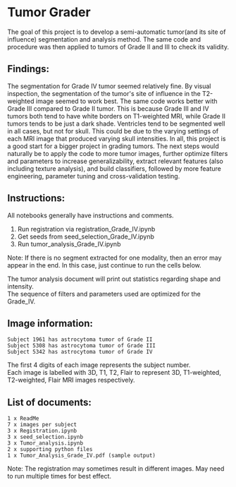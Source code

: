 # Tumor Grader  

The goal of this project is to develop a semi-automatic tumor(and its site of influence) segmentation and analysis method. The same code and procedure was then applied to tumors of Grade II and III to check its validity. 

## Findings:   
The segmentation for Grade IV tumor seemed relatively fine. By visual inspection, the segmentation of the tumor's site of influence in the T2-weighted image seemed to work best. The same code works better with Grade III compared to Grade II tumor. This is because Grade III and IV tumors both tend to have white borders on T1-weighted MRI, while Grade II tumors tends to be just a dark shade. Ventricles tend to be segmented well in all cases, but not for skull. This could be due to the varying settings of each MRI image that produced varying skull intensities. In all, this project is a good start for a bigger project in grading tumors. The next steps would naturally be to apply the code to more tumor images, further optimize filters and parameters to increase generalizability, extract relevant features (also including texture analysis), and build classifiers, followed by more feature engineering, parameter tuning and cross-validation testing. 

## Instructions:    
All notebooks generally have instructions and comments.   
1) Run registration via registration_Grade_IV.ipynb  
2) Get seeds from seed_selection_Grade_IV.ipynb  
3) Run tumor_analysis_Grade_IV.ipynb   

Note: If there is no segment extracted for one modality, then an error may appear in the end. In this case, just continue to run the cells below.   

The tumor analysis document will print out statistics regarding shape and intensity.   
The sequence of filters and parameters used are optimized for the Grade_IV.   
  
## Image information:   
	Subject 1961 has astrocytoma tumor of Grade II  
	Subject 5308 has astrocytoma tumor of Grade III  
	Subject 5342 has astrocytoma tumor of Grade IV  
The first 4 digits of each image represents the subject number.   
Each image is labelled with 3D, T1, T2, Flair to represent 3D, T1-weighted, T2-weighted, Flair MRI images respectively.   
  
## List of documents:   
	1 x ReadMe  
	7 x images per subject   
	3 x Registration.ipynb  
	3 x seed_selection.ipynb  
	3 x Tumor_analysis.ipynb  
	2 x supporting python files   
	1 x Tumor_Analysis_Grade_IV.pdf (sample output)  
  
Note: The registration may sometimes result in different images. May need to run multiple times for best effect.   
